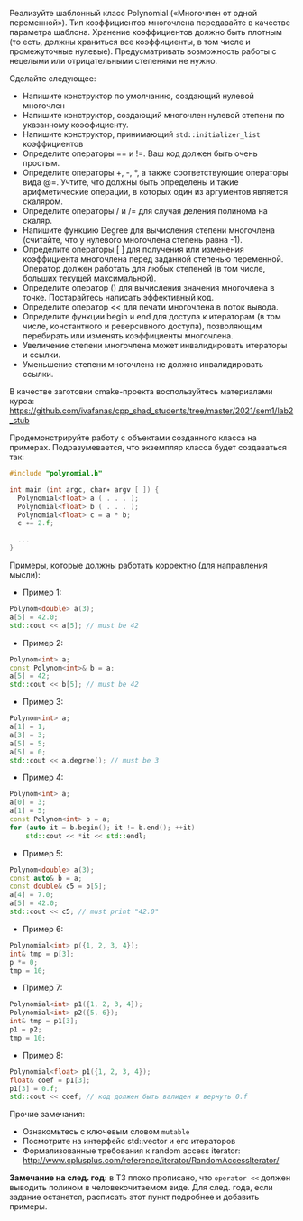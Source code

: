 Реализуйте шаблонный класс Polynomial («Многочлен от одной переменной»). Тип коэффициентов многочлена передавайте в качестве параметра шаблона. Хранение коэффициентов должно быть плотным (то есть, должны храниться все коэффициенты, в том числе и промежуточные нулевые). Предусматривать возможность работы с нецелыми или отрицательными степенями не нужно.

Сделайте следующее:

* Напишите конструктор по умолчанию, создающий нулевой многочлен
* Напишите конструктор, создающий многочлен нулевой степени по указанному коэффициенту.
* Напишите конструктор, принимающий `std::initializer_list` коэффициентов
* Определите операторы == и !=. Ваш код должен быть очень простым.
* Определите операторы +, -, *, а также соответствующие операторы вида @=. Учтите, что должны быть определены и такие арифметические операции, в которых один из аргументов является скаляром.
* Определите операторы / и /= для случая деления полинома на скаляр.
* Напишите функцию Degree для вычисления степени многочлена (считайте, что у нулевого многочлена степень равна -1).
* Определите операторы [ ] для получения или изменения коэффициента многочлена перед заданной степенью переменной. Оператор должен работать для любых степеней (в том числе, больших текущей максимальной).
* Определите оператор () для вычисления значения многочлена в точке. Постарайтесь написать эффективный код.
* Определите оператор << для печати многочлена в поток вывода.
* Определите функции begin и end для доступа к итераторам (в том числе, константного и реверсивного доступа), позволяющим перебирать или изменять коэффициенты многочлена.
* Увеличение степени многочлена может инвалидировать итераторы и ссылки.
* Уменьшение степени многочлена не должно инвалидировать ссылки.

В качестве заготовки cmake-проекта воспользуйтесь материалами курса:
https://github.com/ivafanas/cpp_shad_students/tree/master/2021/sem1/lab2_stub

Продемонстрируйте работу с объектами созданного класса на примерах. Подразумевается, что экземпляр класса будет создаваться так:

```c++
#include "polynomial.h"

int main (int argc, char∗ argv [ ]) {
  Polynomial<float> a ( . . . );
  Polynomial<float> b ( . . . );
  Polynomial<float> c = a * b;
  c ∗= 2.f;

  ...
}
```

Примеры, которые должны работать корректно (для направления мысли):

* Пример 1:

``` c++
Polynom<double> a(3);
a[5] = 42.0;
std::cout << a[5]; // must be 42
```

* Пример 2:

``` c++
Polynom<int> a;
const Polynom<int>& b = a;
a[5] = 42;
std::cout << b[5]; // must be 42
```

* Пример 3:

``` c++
Polynom<int> a;
a[1] = 1;
a[3] = 3;
a[5] = 5;
a[5] = 0;
std::cout << a.degree(); // must be 3
```

* Пример 4:

``` c++
Polynom<int> a;
a[0] = 3;
a[1] = 5;
const Polynom<int> b = a;
for (auto it = b.begin(); it != b.end(); ++it)
    std::cout << *it << std::endl;
```

* Пример 5:

``` c++
Polynom<double> a(3);
const auto& b = a;
const double& c5 = b[5];
a[4] = 7.0;
a[5] = 42.0;
std::cout << c5; // must print "42.0"
```

* Пример 6:

```c++
Polynomial<int> p({1, 2, 3, 4});
int& tmp = p[3];
p *= 0;
tmp = 10;
```

* Пример 7:

```c++
Polynomial<int> p1({1, 2, 3, 4});
Polynomial<int> p2({5, 6});
int& tmp = p1[3];
p1 = p2;
tmp = 10;
```

* Пример 8:

```c++
Polynomial<float> p1({1, 2, 3, 4});
float& coef = p1[3];
p1[3] = 0.f;
std::cout << coef; // код должен быть валиден и вернуть 0.f
```

Прочие замечания:

* Ознакомьтесь с ключевым словом `mutable`
* Посмотрите на интерфейс std::vector и его итераторов
* Формализованные требования к random access iterator:
http://www.cplusplus.com/reference/iterator/RandomAccessIterator/

**Замечание на след. год:** в ТЗ плохо прописано, что `operator <<` должен выводить полином в человекочитаемом виде. Для след. года, если задание останется, расписать этот пункт подробнее и добавить примеры.

